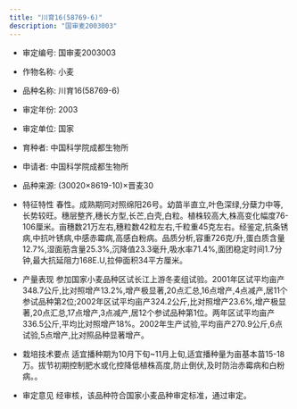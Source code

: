 ```yaml
---
title: "川育16(58769-6)"
description: "国审麦2003003"
---
```

* 审定编号:  国审麦2003003

*  作物名称:  小麦

*  品种名称:  川育16(58769-6)

*  审定年份:  2003

*  审定单位:  国家

* 育种者:  中国科学院成都生物所

*  申请者:  中国科学院成都生物所

*  品种来源:  (30020×8619-10)×晋麦30

*  特征特性
春性。成熟期同对照绵阳26号。幼苗半直立,叶色深绿,分蘖力中等,长势较旺。穗层整齐,穗长方型,长芒,白壳,白粒。植株较高大,株高变化幅度76-106厘米。亩穗数21万左右,穗粒数42粒左右,千粒重45克左右。经鉴定,抗条锈病,中抗叶锈病,中感赤霉病,高感白粉病。品质分析,容重726克/升,蛋白质含量12.7%,湿面筋含量25.3%,沉降值23.3毫升,吸水率71.4%,面团稳定时间1.7分钟,最大抗延阻力168E.U,拉伸面积34平方厘米。

*  产量表现
参加国家小麦品种区试长江上游冬麦组试验。2001年区试平均亩产348.7公斤,比对照增产13.2%,增产极显著,20点汇总,16点增产,4点减产,居11个参试品种第2位;2002年区试平均亩产324.2公斤,比对照增产23.6%,增产极显著,20点汇总,17点增产,3点减产,居12个参试品种第1位。两年区试平均亩产336.5公斤,平均比对照增产18%。2002年生产试验,平均亩产270.9公斤,6点试验,5点增产,比对照品种显著增产。

*  栽培技术要点
适宜播种期为10月下旬~11月上旬,适宜播种量为亩基本苗15-18万。拔节初期控制肥水或化控降低植株高度,防止倒伏,及时防治赤霉病和白粉病。。

*  审定意见
经审核，该品种符合国家小麦品种审定标准，通过审定。
